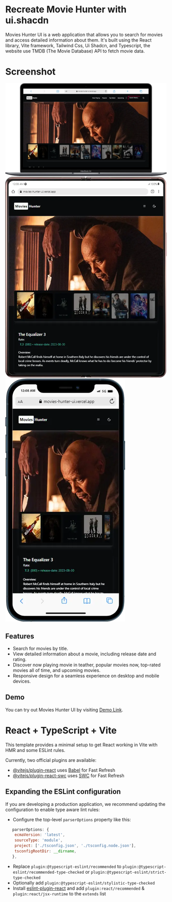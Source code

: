 # Recreate Movie Hunter with ui.shacdn

Movies Hunter UI is a web application that allows you to search for movies and access detailed information about them. It's built using the React library, Vite framework, Tailwind Css, Ui Shadcn, and Typescript, the website use TMDB (The Movie Database) API to fetch movie data.

# Screenshot

![Movies Hunter UI Screenshot](imgDekstop.webp)
![Movies Hunter UI Screenshot](imgTablet.webp)
![Movies Hunter UI Screenshot](imgMobile.webp)

## Features

- Search for movies by title.
- View detailed information about a movie, including release date and rating.
- Discover now playing movie in teather, popular movies now, top-rated movies all of time, and upcoming movies.
- Responsive design for a seamless experience on desktop and mobile devices.

## Demo

You can try out Movies Hunter UI by visiting [Demo Link](https://movies-hunter-ui.vercel.app).

# React + TypeScript + Vite

This template provides a minimal setup to get React working in Vite with HMR and some ESLint rules.

Currently, two official plugins are available:

- [@vitejs/plugin-react](https://github.com/vitejs/vite-plugin-react/blob/main/packages/plugin-react/README.md) uses [Babel](https://babeljs.io/) for Fast Refresh
- [@vitejs/plugin-react-swc](https://github.com/vitejs/vite-plugin-react-swc) uses [SWC](https://swc.rs/) for Fast Refresh

## Expanding the ESLint configuration

If you are developing a production application, we recommend updating the configuration to enable type aware lint rules:

- Configure the top-level `parserOptions` property like this:

```js
   parserOptions: {
    ecmaVersion: 'latest',
    sourceType: 'module',
    project: ['./tsconfig.json', './tsconfig.node.json'],
    tsconfigRootDir: __dirname,
   },
```

- Replace `plugin:@typescript-eslint/recommended` to `plugin:@typescript-eslint/recommended-type-checked` or `plugin:@typescript-eslint/strict-type-checked`
- Optionally add `plugin:@typescript-eslint/stylistic-type-checked`
- Install [eslint-plugin-react](https://github.com/jsx-eslint/eslint-plugin-react) and add `plugin:react/recommended` & `plugin:react/jsx-runtime` to the `extends` list
